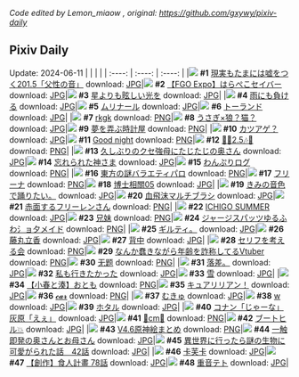 *Code edited by Lemon_miaow , original: https://github.com/gxywy/pixiv-daily*
## Pixiv Daily 
Update: 2024-06-11
|      |      |      |
| :----: | :----: | :----: |
|![](https://pximg.lemonmiaow.xyz/c/240x480/img-master/img/2024/06/09/18/00/01/119487870_p0_master1200.jpg) **#1** [現実もたまには嘘をつく201.5「父性の音」](https://www.pixiv.net/artworks/119487870) download: [JPG](https://pximg.lemonmiaow.xyz/img-original/img/2024/06/09/18/00/01/119487870_p0.jpg)|![](https://pximg.lemonmiaow.xyz/c/240x480/img-master/img/2024/06/09/11/54/13/119478848_p0_master1200.jpg) **#2** [【FGO Expo】はらぺこセイバー](https://www.pixiv.net/artworks/119478848) download: [JPG](https://pximg.lemonmiaow.xyz/img-original/img/2024/06/09/11/54/13/119478848_p0.jpg)|![](https://pximg.lemonmiaow.xyz/c/240x480/img-master/img/2024/06/10/00/01/02/119501441_p0_master1200.jpg) **#3** [星よりも眩しい光を](https://www.pixiv.net/artworks/119501441) download: [JPG](https://pximg.lemonmiaow.xyz/img-original/img/2024/06/10/00/01/02/119501441_p0.jpg)|
|![](https://pximg.lemonmiaow.xyz/c/240x480/img-master/img/2024/06/10/07/30/01/119509229_p0_master1200.jpg) **#4** [雨にも負ける](https://www.pixiv.net/artworks/119509229) download: [JPG](https://pximg.lemonmiaow.xyz/img-original/img/2024/06/10/07/30/01/119509229_p0.jpg)|![](https://pximg.lemonmiaow.xyz/c/240x480/img-master/img/2024/06/10/00/51/11/119503396_p0_master1200.jpg) **#5** [ムリナール](https://www.pixiv.net/artworks/119503396) download: [JPG](https://pximg.lemonmiaow.xyz/img-original/img/2024/06/10/00/51/11/119503396_p0.jpg)|![](https://pximg.lemonmiaow.xyz/c/240x480/img-master/img/2024/06/09/00/10/46/119466771_p0_master1200.jpg) **#6** [トーランド](https://www.pixiv.net/artworks/119466771) download: [JPG](https://pximg.lemonmiaow.xyz/img-original/img/2024/06/09/00/10/46/119466771_p0.jpg)|
|![](https://pximg.lemonmiaow.xyz/c/240x480/img-master/img/2024/06/09/17/26/41/119486926_p0_master1200.jpg) **#7** [rkgk](https://www.pixiv.net/artworks/119486926) download: [PNG](https://pximg.lemonmiaow.xyz/img-original/img/2024/06/09/17/26/41/119486926_p0.png)|![](https://pximg.lemonmiaow.xyz/c/240x480/img-master/img/2024/06/09/01/34/14/119469372_p0_master1200.jpg) **#8** [うさぎ×狼？猫？](https://www.pixiv.net/artworks/119469372) download: [JPG](https://pximg.lemonmiaow.xyz/img-original/img/2024/06/09/01/34/14/119469372_p0.jpg)|![](https://pximg.lemonmiaow.xyz/c/240x480/img-master/img/2024/06/09/20/30/06/119492791_p0_master1200.jpg) **#9** [夢を弄ぶ時計屋](https://www.pixiv.net/artworks/119492791) download: [PNG](https://pximg.lemonmiaow.xyz/img-original/img/2024/06/09/20/30/06/119492791_p0.png)|
|![](https://pximg.lemonmiaow.xyz/c/240x480/img-master/img/2024/06/09/20/41/04/119493180_p0_master1200.jpg) **#10** [カツアゲ？](https://www.pixiv.net/artworks/119493180) download: [JPG](https://pximg.lemonmiaow.xyz/img-original/img/2024/06/09/20/41/04/119493180_p0.jpg)|![](https://pximg.lemonmiaow.xyz/c/240x480/img-master/img/2024/06/10/01/31/45/119503787_p0_master1200.jpg) **#11** [Good night](https://www.pixiv.net/artworks/119503787) download: [PNG](https://pximg.lemonmiaow.xyz/img-original/img/2024/06/10/01/31/45/119503787_p0.png)|![](https://pximg.lemonmiaow.xyz/c/240x480/img-master/img/2024/06/09/08/00/56/119474524_p0_master1200.jpg) **#12** [🎉🎶2.5🎶🎉](https://www.pixiv.net/artworks/119474524) download: [PNG](https://pximg.lemonmiaow.xyz/img-original/img/2024/06/09/08/00/56/119474524_p0.png)|
|![](https://pximg.lemonmiaow.xyz/c/240x480/img-master/img/2024/06/09/00/06/21/119466583_p0_master1200.jpg) **#13** [久しぶりのクセ強母にたじたじの奥さん](https://www.pixiv.net/artworks/119466583) download: [JPG](https://pximg.lemonmiaow.xyz/img-original/img/2024/06/09/00/06/21/119466583_p0.jpg)|![](https://pximg.lemonmiaow.xyz/c/240x480/img-master/img/2024/06/09/16/06/47/119484782_p0_master1200.jpg) **#14** [忘れられた神さま](https://www.pixiv.net/artworks/119484782) download: [JPG](https://pximg.lemonmiaow.xyz/img-original/img/2024/06/09/16/06/47/119484782_p0.jpg)|![](https://pximg.lemonmiaow.xyz/c/240x480/img-master/img/2024/06/09/09/04/34/119475535_p0_master1200.jpg) **#15** [わんぷりログ](https://www.pixiv.net/artworks/119475535) download: [PNG](https://pximg.lemonmiaow.xyz/img-original/img/2024/06/09/09/04/34/119475535_p0.png)|
|![](https://pximg.lemonmiaow.xyz/c/240x480/img-master/img/2024/06/10/00/15/22/119502270_p0_master1200.jpg) **#16** [東方の謎バラエティパロ](https://www.pixiv.net/artworks/119502270) download: [PNG](https://pximg.lemonmiaow.xyz/img-original/img/2024/06/10/00/15/22/119502270_p0.png)|![](https://pximg.lemonmiaow.xyz/c/240x480/img-master/img/2024/06/09/00/21/05/119466078_p0_master1200.jpg) **#17** [フリーナ](https://www.pixiv.net/artworks/119466078) download: [PNG](https://pximg.lemonmiaow.xyz/img-original/img/2024/06/09/00/21/05/119466078_p0.png)|![](https://pximg.lemonmiaow.xyz/c/240x480/img-master/img/2024/06/09/15/57/11/119484535_p0_master1200.jpg) **#18** [博士相關05](https://www.pixiv.net/artworks/119484535) download: [JPG](https://pximg.lemonmiaow.xyz/img-original/img/2024/06/09/15/57/11/119484535_p0.jpg)|
|![](https://pximg.lemonmiaow.xyz/c/240x480/img-master/img/2024/06/09/12/17/34/119479570_p0_master1200.jpg) **#19** [きみの音色で踊りたい。](https://www.pixiv.net/artworks/119479570) download: [JPG](https://pximg.lemonmiaow.xyz/img-original/img/2024/06/09/12/17/34/119479570_p0.jpg)|![](https://pximg.lemonmiaow.xyz/c/240x480/img-master/img/2024/06/09/06/00/18/119473005_p0_master1200.jpg) **#20** [血飛沫マルチブラシ](https://www.pixiv.net/artworks/119473005) download: [JPG](https://pximg.lemonmiaow.xyz/img-original/img/2024/06/09/06/00/18/119473005_p0.jpg)|![](https://pximg.lemonmiaow.xyz/c/240x480/img-master/img/2024/06/09/00/10/38/119466764_p0_master1200.jpg) **#21** [赤面するフリーレンさん](https://www.pixiv.net/artworks/119466764) download: [PNG](https://pximg.lemonmiaow.xyz/img-original/img/2024/06/09/00/10/38/119466764_p0.png)|
|![](https://pximg.lemonmiaow.xyz/c/240x480/img-master/img/2024/06/10/01/23/35/119504292_p0_master1200.jpg) **#22** [ICHIGO SUMMER](https://www.pixiv.net/artworks/119504292) download: [JPG](https://pximg.lemonmiaow.xyz/img-original/img/2024/06/10/01/23/35/119504292_p0.jpg)|![](https://pximg.lemonmiaow.xyz/c/240x480/img-master/img/2024/06/09/21/19/58/119494752_p0_master1200.jpg) **#23** [兄妹](https://www.pixiv.net/artworks/119494752) download: [PNG](https://pximg.lemonmiaow.xyz/img-original/img/2024/06/09/21/19/58/119494752_p0.png)|![](https://pximg.lemonmiaow.xyz/c/240x480/img-master/img/2024/06/09/13/20/35/119480975_p0_master1200.jpg) **#24** [ジャージスパッツゆるふわ氵ョ夕メイド](https://www.pixiv.net/artworks/119480975) download: [PNG](https://pximg.lemonmiaow.xyz/img-original/img/2024/06/09/13/20/35/119480975_p0.png)|
|![](https://pximg.lemonmiaow.xyz/c/240x480/img-master/img/2024/06/09/16/39/21/119485586_p0_master1200.jpg) **#25** [ギルティ。](https://www.pixiv.net/artworks/119485586) download: [JPG](https://pximg.lemonmiaow.xyz/img-original/img/2024/06/09/16/39/21/119485586_p0.jpg)|![](https://pximg.lemonmiaow.xyz/c/240x480/img-master/img/2024/06/10/09/44/41/119510782_p0_master1200.jpg) **#26** [藤丸立香](https://www.pixiv.net/artworks/119510782) download: [JPG](https://pximg.lemonmiaow.xyz/img-original/img/2024/06/10/09/44/41/119510782_p0.jpg)|![](https://pximg.lemonmiaow.xyz/c/240x480/img-master/img/2024/06/09/09/33/03/119475998_p0_master1200.jpg) **#27** [背中](https://www.pixiv.net/artworks/119475998) download: [JPG](https://pximg.lemonmiaow.xyz/img-original/img/2024/06/09/09/33/03/119475998_p0.jpg)|
|![](https://pximg.lemonmiaow.xyz/c/240x480/img-master/img/2024/06/09/22/53/23/119498639_p0_master1200.jpg) **#28** [セリフを考える会](https://www.pixiv.net/artworks/119498639) download: [PNG](https://pximg.lemonmiaow.xyz/img-original/img/2024/06/09/22/53/23/119498639_p0.png)|![](https://pximg.lemonmiaow.xyz/c/240x480/img-master/img/2024/06/09/20/24/28/119492603_p0_master1200.jpg) **#29** [なんか蠢きながら年齢を詐称してるVtuber](https://www.pixiv.net/artworks/119492603) download: [PNG](https://pximg.lemonmiaow.xyz/img-original/img/2024/06/09/20/24/28/119492603_p0.png)|![](https://pximg.lemonmiaow.xyz/c/240x480/img-master/img/2024/06/09/00/00/51/119466142_p0_master1200.jpg) **#30** [无题](https://www.pixiv.net/artworks/119466142) download: [PNG](https://pximg.lemonmiaow.xyz/img-original/img/2024/06/09/00/00/51/119466142_p0.png)|
|![](https://pximg.lemonmiaow.xyz/c/240x480/img-master/img/2024/06/09/02/36/36/119470603_p0_master1200.jpg) **#31** [落差。](https://www.pixiv.net/artworks/119470603) download: [JPG](https://pximg.lemonmiaow.xyz/img-original/img/2024/06/09/02/36/36/119470603_p0.jpg)|![](https://pximg.lemonmiaow.xyz/c/240x480/img-master/img/2024/06/09/00/15/37/119466961_p0_master1200.jpg) **#32** [私も行きたかった](https://www.pixiv.net/artworks/119466961) download: [JPG](https://pximg.lemonmiaow.xyz/img-original/img/2024/06/09/00/15/37/119466961_p0.jpg)|![](https://pximg.lemonmiaow.xyz/c/240x480/img-master/img/2024/06/09/00/00/33/119466083_p0_master1200.jpg) **#33** [雪](https://www.pixiv.net/artworks/119466083) download: [JPG](https://pximg.lemonmiaow.xyz/img-original/img/2024/06/09/00/00/33/119466083_p0.jpg)|
|![](https://pximg.lemonmiaow.xyz/c/240x480/img-master/img/2024/06/09/21/26/48/119495018_p0_master1200.jpg) **#34** [【小春と湊】おとも](https://www.pixiv.net/artworks/119495018) download: [PNG](https://pximg.lemonmiaow.xyz/img-original/img/2024/06/09/21/26/48/119495018_p0.png)|![](https://pximg.lemonmiaow.xyz/c/240x480/img-master/img/2024/06/09/14/10/42/119482024_p0_master1200.jpg) **#35** [キュアリリアン！](https://www.pixiv.net/artworks/119482024) download: [JPG](https://pximg.lemonmiaow.xyz/img-original/img/2024/06/09/14/10/42/119482024_p0.jpg)|![](https://pximg.lemonmiaow.xyz/c/240x480/img-master/img/2024/06/10/16/50/12/119517318_p0_master1200.jpg) **#36** [𝓬𝓪𝓻](https://www.pixiv.net/artworks/119517318) download: [PNG](https://pximg.lemonmiaow.xyz/img-original/img/2024/06/10/16/50/12/119517318_p0.png)|
|![](https://pximg.lemonmiaow.xyz/c/240x480/img-master/img/2024/06/10/00/01/14/119501478_p0_master1200.jpg) **#37** [むきゅ](https://www.pixiv.net/artworks/119501478) download: [JPG](https://pximg.lemonmiaow.xyz/img-original/img/2024/06/10/00/01/14/119501478_p0.jpg)|![](https://pximg.lemonmiaow.xyz/c/240x480/img-master/img/2024/06/09/00/03/27/119466409_p0_master1200.jpg) **#38** [w](https://www.pixiv.net/artworks/119466409) download: [JPG](https://pximg.lemonmiaow.xyz/img-original/img/2024/06/09/00/03/27/119466409_p0.jpg)|![](https://pximg.lemonmiaow.xyz/c/240x480/img-master/img/2024/06/10/11/50/07/119512474_p0_master1200.jpg) **#39** [ホタル](https://www.pixiv.net/artworks/119512474) download: [JPG](https://pximg.lemonmiaow.xyz/img-original/img/2024/06/10/11/50/07/119512474_p0.jpg)|
|![](https://pximg.lemonmiaow.xyz/c/240x480/img-master/img/2024/06/09/16/55/14/119485971_p0_master1200.jpg) **#40** [コナン「じゃーな」灰原「えぇ」](https://www.pixiv.net/artworks/119485971) download: [JPG](https://pximg.lemonmiaow.xyz/img-original/img/2024/06/09/16/55/14/119485971_p0.jpg)|![](https://pximg.lemonmiaow.xyz/c/240x480/img-master/img/2024/06/09/21/31/40/119495241_p0_master1200.jpg) **#41** [💙cm🐁](https://www.pixiv.net/artworks/119495241) download: [PNG](https://pximg.lemonmiaow.xyz/img-original/img/2024/06/09/21/31/40/119495241_p0.png)|![](https://pximg.lemonmiaow.xyz/c/240x480/img-master/img/2024/06/09/00/00/20/119466035_p0_master1200.jpg) **#42** [ブートヒル💥](https://www.pixiv.net/artworks/119466035) download: [JPG](https://pximg.lemonmiaow.xyz/img-original/img/2024/06/09/00/00/20/119466035_p0.jpg)|
|![](https://pximg.lemonmiaow.xyz/c/240x480/img-master/img/2024/06/09/00/03/09/119466389_p0_master1200.jpg) **#43** [V4.6原神絵まとめ](https://www.pixiv.net/artworks/119466389) download: [PNG](https://pximg.lemonmiaow.xyz/img-original/img/2024/06/09/00/03/09/119466389_p0.png)|![](https://pximg.lemonmiaow.xyz/c/240x480/img-master/img/2024/06/10/00/06/05/119501854_p0_master1200.jpg) **#44** [一触即発の奥さんとお母さん](https://www.pixiv.net/artworks/119501854) download: [JPG](https://pximg.lemonmiaow.xyz/img-original/img/2024/06/10/00/06/05/119501854_p0.jpg)|![](https://pximg.lemonmiaow.xyz/c/240x480/img-master/img/2024/06/10/12/21/23/119513084_p0_master1200.jpg) **#45** [異世界に行ったら謎の生物に可愛がられた話　42話](https://www.pixiv.net/artworks/119513084) download: [JPG](https://pximg.lemonmiaow.xyz/img-original/img/2024/06/10/12/21/23/119513084_p0.jpg)|
|![](https://pximg.lemonmiaow.xyz/c/240x480/img-master/img/2024/06/09/18/00/12/119487904_p0_master1200.jpg) **#46** [卡芙卡](https://www.pixiv.net/artworks/119487904) download: [JPG](https://pximg.lemonmiaow.xyz/img-original/img/2024/06/09/18/00/12/119487904_p0.jpg)|![](https://pximg.lemonmiaow.xyz/c/240x480/img-master/img/2024/06/10/16/45/25/119517239_p0_master1200.jpg) **#47** [【創作】食人計畫 78話](https://www.pixiv.net/artworks/119517239) download: [JPG](https://pximg.lemonmiaow.xyz/img-original/img/2024/06/10/16/45/25/119517239_p0.jpg)|![](https://pximg.lemonmiaow.xyz/c/240x480/img-master/img/2024/06/09/22/38/13/119498050_p0_master1200.jpg) **#48** [重音テト](https://www.pixiv.net/artworks/119498050) download: [JPG](https://pximg.lemonmiaow.xyz/img-original/img/2024/06/09/22/38/13/119498050_p0.jpg)|
